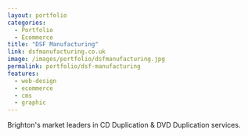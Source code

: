 ```yaml
---
layout: portfolio
categories: 
  - Portfolio
  - Ecommerce
title: "DSF Manufacturing"
link: dsfmanufacturing.co.uk
image: /images/portfolio/dsfmanufacturing.jpg
permalink: portfolio/dsf-manufacturing
features:
  - web-design
  - ecommerce
  - cms
  - graphic
---
```


Brighton's market leaders in CD Duplication & DVD Duplication services.